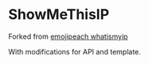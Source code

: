# ShowMeThisIP

Forked from [emojipeach whatismyip](https://github.com/emojipeach/whatismyip)

With modifications for API and template.